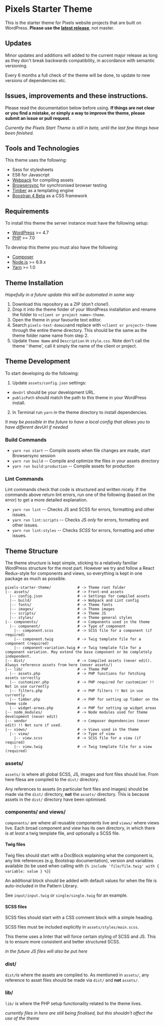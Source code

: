 # Pixels Starter Theme

This is the starter theme for Pixels website projects that are built on WordPress.
**Please use the [latest release](https://github.com/pixelshelsinki/pixels-starter-theme/releases/latest)**, not master.

## Updates
Minor updates and additions will added to the current major release as long as they don't break backwards compatibility, in accordance with semantic versioning.

Every 6 months a full check of the theme will be done, to update to new versions of dependencies etc.

## Issues, improvements and these instructions.
Please read the documentation below before using. **If things are not clear or you find a mistake, or simply a way to improve the theme, please submit an issue or pull request.**

*Currently the Pixels Start Theme is still in beta, until the last few things have been finished.*

## Tools and Technologies

This theme uses the following:

* Sass for stylesheets
* ES6 for Javascript
* [Webpack](https://webpack.github.io/) for compiling assets
* [Browsersync](http://www.browsersync.io/) for synchronised browser testing
* [Timber](https://timber.github.io/docs/) as a templating engine
* [Boostrap 4 Beta](https://getbootstrap.com/docs/4.0/getting-started/introduction/) as a CSS framework

## Requirements

To install this theme the server instance must have the following setup:

* [WordPress](https://wordpress.org/) >= 4.7
* [PHP](http://php.net/manual/en/install.php) >= 7.0

To develop this theme you must also have the following:

* [Composer](https://getcomposer.org/download/)
* [Node.js](http://nodejs.org/) >= 6.9.x
* [Yarn](https://yarnpkg.com/en/docs/install) >= 1.0

## Theme Installation

*Hopefully in a future update this will be automated in some way*

1. Download this repository as a ZIP (don't clone!).
2. Drop it into the theme folder of your WordPress installation and rename the folder to `<client or project name>-theme`.
3. Open the theme in your favourite text editor.
4. Search `pixels-text-domain`and replace with `<client or project>-theme` through the entire theme directory. This should be the same as the theme folder name name from step 2.
5. Update `Theme Name` and `Description` in `style.css`. Note don't call the theme '<Project name> theme', call it simply the name of the client or project.

## Theme Development

To start developing do the following:

1. Update `assets/config.json` settings:
  * `devUrl` should be your development URL.
  * `publicPath` should match the path to this theme in your WordPress install.
2. In Terminal run `yarn` in the theme directory to install dependencies.

*It may be possible in the future to have a local config that allows you to have different devUrl if needed*

### Build Commands

* `yarn run start` -- Compile assets when file changes are made, start Browsersync session
* `yarn run build` -- Compile and optimize the files in your assets directory
* `yarn run build:production` -- Compile assets for production

### Lint Commands

Lint commands check that code is structured and written nicely. If the commands above return lint errors, run one of the following (based on the error) to get a more detailed explanation.

* `yarn run lint` -- Checks JS and SCSS for errors, formatting and other issues.
* `yarn run lint:scripts` -- Checks JS *only* for errors, formatting and other issues.
* `yarn run lint:styles` -- Checks *SCSS* for errors, formatting and other issues.

## Theme Structure

The theme structure is kept simple, sticking to a relatively familiar WordPress structure for the most part. However we try and follow a React Redux-style for components and views, so everything is kept in one package as much as possible.

```
pixels-starter-theme/            # -> Theme root folder
|-- assets/                      # -> Front-end assets
  |-- config.json                # -> Settings for compiled assets
  |-- build/                     # -> Webpack and Lint config
  |-- fonts/                     # -> Theme fonts
  |-- images/                    # -> Theme images
  |-- scripts/                   # -> Theme JS
  |-- styles/                    # -> Theme general styles
|-- components/                  # -> Components used in the theme
  |-- component/                 # -> Type of component
    |-- component.scss           # -> SCSS file for a component (if required)
    |-- component.twig           # -> Twig template file for a component (required)
    |-- component-variation.twig # -> Twig template file for a component variation. May extend the base component or be completely independent.
|-- dist/                        # -> Compiled assets (never edit). Always reference assets from here (never assets/)
|-- lib/                         # -> Theme PHP
  |-- assets.php                 # -> PHP functions for fetching assets correctly
  |-- customizer.php             # -> PHP required for customizer !! Not in use currently
  |-- filters.php                # -> PHP filters !! Not in use currently
  |-- timber.php                 # -> PHP for setting up Timber on the theme side
  |-- widget-areas.php           # -> PHP for setting up widget areas
|-- node_modules/                # -> Node modules used for theme development (never edit)
|-- vendor                       # -> Composer dependencies (never edit) !! Not sure if used.
|-- views/                       # -> Views used in the theme
  |-- view/                      # -> Type of view
    |-- view.scss                # -> SCSS file for a view (if required)
    |-- view.twig                # -> Twig template file for a view (required)
```

### assets/

`assets/` is where all global SCSS, JS, images and font files should live. From here filesa are compiled to the `dist/` directory.

Any references to assets (in particular font files and images) should be made via the `dist/` directory, **not** the `assets/` directory. This is because assets in the `dist/` directory have been optimised.

### components/ and views/

`components/` are where all reusable components live and `views/` where views live. Each broad component and view has its own directory, in which there is *at least* a twig template file, and optionally a SCSS file.

#### Twig files

Twig files should start with a DocBlock explaining what the component is, any link references (e.g. Bootstrap documentation), version and variables available (to be used when calling with `{% include 'file/file.twig' with { variable: value } %}`)

An additional block should be added with default values for when the file is auto-included in the Pattern Library.

See `input/input.twig` or `single/single.twig` for an example.

#### SCSS files

SCSS files should start with a CSS comment block with a simple heading.

SCSS files must be included explicitly in `assets/styles/main.scss`.

This theme uses a linter that will force certain styling of SCSS and JS. This is to ensure more consistent and better structured SCSS.

*in the future JS files will also be put here*

### dist/

`dist/`is where the assets are compiled to. As mentioned in `assets/`, any reference to asset files should be made via `dist/` and **not** `assets/`.

### lib/

`lib/` is where the PHP setup functionality related to the theme lives.

*currently files in here are still being finalised, but this shouldn't affect the use of the theme*
